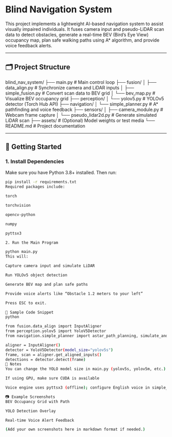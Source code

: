 # Blind Navigation System

This project implements a lightweight AI-based navigation system to assist visually impaired individuals. It fuses camera input and pseudo-LiDAR scan data to detect obstacles, generate a real-time BEV (Bird’s Eye View) occupancy map, plan safe walking paths using A* algorithm, and provide voice feedback alerts.

---

## 🗂️ Project Structure

blind_nav_system/
├── main.py # Main control loop
├── fusion/
│ ├── data_align.py # Synchronize camera and LiDAR inputs
│ ├── simple_fusion.py # Convert scan data to BEV grid
│ └── bev_map.py # Visualize BEV occupancy grid
├── perception/
│ └── yolov5.py # YOLOv5 detector (Torch Hub API)
├── navigation/
│ └── simple_planner.py # A* pathfinding and voice feedback
├── sensors/
│ ├── camera_module.py # Webcam frame capture
│ └── pseudo_lidar2d.py # Generate simulated LiDAR scan
├── assets/ # (Optional) Model weights or test media
└── README.md # Project documentation


---

## 🚀 Getting Started

### 1. Install Dependencies

Make sure you have Python 3.8+ installed. Then run:

```bash
pip install -r requirements.txt
Required packages include:

torch

torchvision

opencv-python

numpy

pyttsx3

2. Run the Main Program

python main.py
This will:

Capture camera input and simulate LiDAR

Run YOLOv5 object detection

Generate BEV map and plan safe paths

Provide voice alerts like “Obstacle 1.2 meters to your left”

Press ESC to exit.

🧪 Sample Code Snippet
python

from fusion.data_align import InputAligner
from perception.yolov5 import YoloV5Detector
from navigation.simple_planner import astar_path_planning, simulate_and_speak_alerts

aligner = InputAligner()
detector = YoloV5Detector(model_size="yolov5s")
frame, scan = aligner.get_aligned_inputs()
detections = detector.detect(frame)
📌 Notes
You can change the YOLO model size in main.py (yolov5s, yolov5m, etc.)

If using GPU, make sure CUDA is available

Voice engine uses pyttsx3 (offline); configure English voice in simple_planner.py

📷 Example Screenshots
BEV Occupancy Grid with Path

YOLO Detection Overlay

Real-time Voice Alert Feedback

(Add your own screenshots here in markdown format if needed.)
